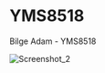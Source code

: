 # YMS8518
Bilge Adam - YMS8518

![Screenshot_2](https://user-images.githubusercontent.com/34447040/69881723-ec04d200-12de-11ea-8934-5ee95dc65778.png)
